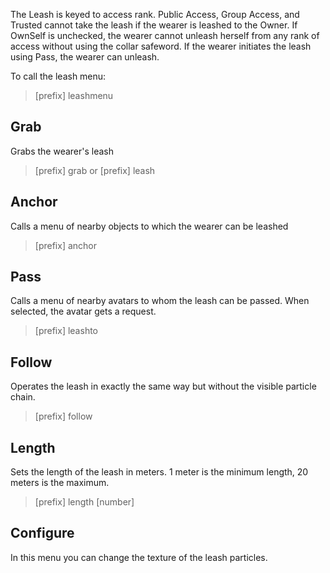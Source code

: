 The Leash is keyed to access rank. Public Access, Group Access, and Trusted cannot take the leash if the wearer is leashed to the Owner. If OwnSelf is unchecked, the wearer cannot unleash herself from any rank of access without using the collar safeword. If the wearer initiates the leash using Pass, the wearer can unleash.  

To call the leash menu:  
>[prefix] leashmenu

## Grab  
Grabs the wearer's leash  
>[prefix] grab or [prefix] leash  

## Anchor
Calls a menu of nearby objects to which the wearer can be leashed  
>[prefix] anchor

## Pass
Calls a menu of nearby avatars to whom the leash can be passed. When selected, the avatar gets a request.
>[prefix] leashto 

## Follow
Operates the leash in exactly the same way but without the visible particle chain.
>[prefix] follow

## Length
Sets the length of the leash in meters. 1 meter is the minimum length, 20 meters is the maximum.
>[prefix] length [number]

## Configure
In this menu you can change the texture of the leash particles.
